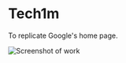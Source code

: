 # Tech1m
To replicate Google's home page.

![Screenshot of work](https://user-images.githubusercontent.com/55124189/192323428-c1b16457-ba55-419d-b811-fb148521f30c.png)

